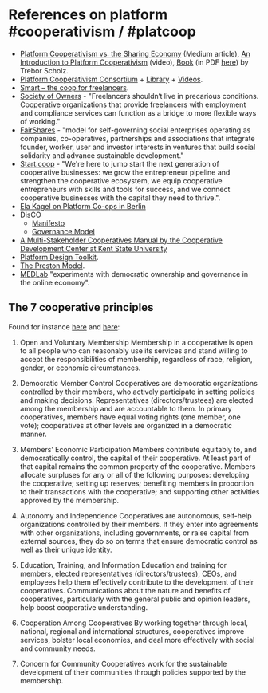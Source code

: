 # References on platform #cooperativism / #platcoop

- [Platform Cooperativism vs. the Sharing Economy](https://medium.com/@trebors/platform-cooperativism-vs-the-sharing-economy-2ea737f1b5ad) (Medium article), [An Introduction to Platform Cooperativism](https://archive.org/details/scholz-pc-course-platform-coop-intro-week-3) (video), [Book](https://rosalux.org.br/en/platform-cooperativism/) (in PDF [here](https://rosalux.org.br/wp-content/uploads/2016/06/scholz_platformcooperativism_2016.pdf)) by Trebor Scholz.
- [Platform Cooperativism Consortium](https://platform.coop/) + [Library](https://resources.platform.coop/) + [Videos](https://www.youtube.com/@platformcooperativism5678/featured).
- [Smart – the coop for freelancers](https://smart-eg.de/). 
- [Society of Owners](https://societyofowners.com/) - "Freelancers shouldn‘t live in precarious conditions. Cooperative organizations that provide freelancers with employment and compliance services can function as a bridge to more flexible ways of working."
- [FairShares](https://www.fairshares.coop/) - "model for self-governing social enterprises operating as companies, co-operatives, partnerships and associations that integrate founder, worker, user and investor interests in ventures that build social solidarity and advance sustainable development."
- [Start.coop](https://www.start.coop/) - "We're here to jump start the next generation of cooperative businesses: we grow the entrepreneur pipeline and strengthen the cooperative ecosystem, we equip cooperative entrepreneurs with skills and tools for success, and we connect cooperative businesses with the capital they need to thrive.".
- [Ela Kagel on Platform Co-ops in Berlin](https://www.youtube.com/watch?v=XqMdICVqtiQ)
- DisCO
	- [Manifesto](https://manifesto.disco.coop/)
	- [Governance Model](https://wiki.guerrillamediacollective.org/index.php/Distributed_Cooperative_Organization_(DisCO)_Governance_Model_V_3.0)
- [A Multi-Stakeholder Cooperatives Manual by the Cooperative Development Center at Kent State University](https://www.slideshare.net/trebor/a-multistakeholder-cooperatives-manual-by-the-cooperative-development-center-at-kent-state-university)
- [Platform Design Toolkit](https://www.boundaryless.io/pdt-toolkit/).
- [The Preston Model](https://thenextsystem.org/the-preston-model).
- [MEDLab](https://www.colorado.edu/lab/medlab/) "experiments with democratic ownership and governance in the online economy".


## The 7 cooperative principles

Found for instance [here](https://ncbaclusa.coop/resources/7-cooperative-principles/) and [here](https://www.electric.coop/seven-cooperative-principles%E2%80%8B):

1. Open and Voluntary Membership
Membership in a cooperative is open to all people who can reasonably use its services and stand willing to accept the responsibilities of membership, regardless of race, religion, gender, or economic circumstances.

2. Democratic Member Control
Cooperatives are democratic organizations controlled by their members, who actively participate in setting policies and making decisions. Representatives (directors/trustees) are elected among the membership and are accountable to them. In primary cooperatives, members have equal voting rights (one member, one vote); cooperatives at other levels are organized in a democratic manner.

3. Members’ Economic Participation
Members contribute equitably to, and democratically control, the capital of their cooperative. At least part of that capital remains the common property of the cooperative. Members allocate surpluses for any or all of the following purposes: developing the cooperative; setting up reserves; benefiting members in proportion to their transactions with the cooperative; and supporting other activities approved by the membership.

4. Autonomy and Independence
Cooperatives are autonomous, self-help organizations controlled by their members. If they enter into agreements with other organizations, including governments, or raise capital from external sources, they do so on terms that ensure democratic control as well as their unique identity.

5. Education, Training, and Information
Education and training for members, elected representatives (directors/trustees), CEOs, and employees help them effectively contribute to the development of their cooperatives. Communications about the nature and benefits of cooperatives, particularly with the general public and opinion leaders, help boost cooperative understanding.

6. Cooperation Among Cooperatives
By working together through local, national, regional and international structures, cooperatives improve services, bolster local economies, and deal more effectively with social and community needs.

7. Concern for Community
Cooperatives work for the sustainable development of their communities through policies supported by the membership.

